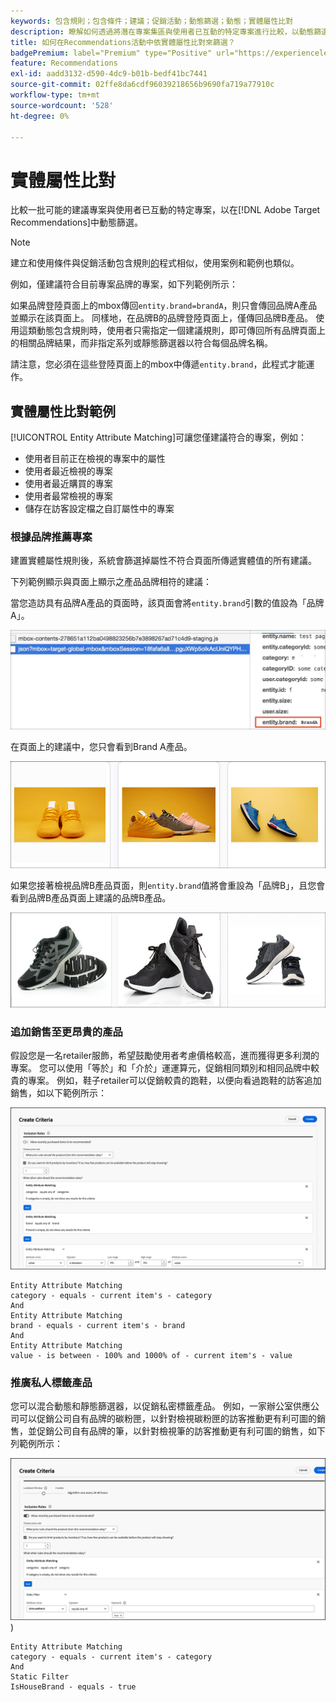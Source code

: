 ```yaml
---
keywords: 包含規則；包含條件；建議；促銷活動；動態篩選；動態；實體屬性比對
description: 瞭解如何透過將潛在專案集區與使用者已互動的特定專案進行比較，以動態篩選 [!DNL Target Recommendations] 。
title: 如何在Recommendations活動中依實體屬性比對來篩選？
badgePremium: label="Premium" type="Positive" url="https://experienceleague.adobe.com/docs/target/using/introduction/intro.html?lang=zh-Hant#premium newtab=true" tooltip="檢視Target Premium包含的內容。"
feature: Recommendations
exl-id: aadd3132-d590-4dc9-b01b-bedf41bc7441
source-git-commit: 02ffe8da6cdf96039218656b9690fa719a77910c
workflow-type: tm+mt
source-wordcount: '528'
ht-degree: 0%

---
```


# 實體屬性比對

比較一批可能的建議專案與使用者已互動的特定專案，以在[!DNL Adobe Target Recommendations]中動態篩選。

>[!NOTE]
>
>建立和使用條件與促銷活動包含規則[的](/help/main/c-recommendations/c-algorithms/use-dynamic-and-static-inclusion-rules.md)程式相似，使用案例和範例也類似。

例如，僅建議符合目前專案品牌的專案，如下列範例所示：

如果品牌登陸頁面上的mbox傳回`entity.brand=brandA`，則只會傳回品牌A產品並顯示在該頁面上。 同樣地，在品牌B的品牌登陸頁面上，僅傳回品牌B產品。 使用這類動態包含規則時，使用者只需指定一個建議規則，即可傳回所有品牌頁面上的相關品牌結果，而非指定系列或靜態篩選器以符合每個品牌名稱。

請注意，您必須在這些登陸頁面上的mbox中傳遞`entity.brand`，此程式才能運作。

## 實體屬性比對範例

[!UICONTROL Entity Attribute Matching]可讓您僅建議符合的專案，例如：

* 使用者目前正在檢視的專案中的屬性
* 使用者最近檢視的專案
* 使用者最近購買的專案
* 使用者最常檢視的專案
* 儲存在訪客設定檔之自訂屬性中的專案

### 根據品牌推薦專案

建置實體屬性規則後，系統會篩選掉屬性不符合頁面所傳遞實體值的所有建議。

下列範例顯示與頁面上顯示之產品品牌相符的建議：

當您造訪具有品牌A產品的頁面時，該頁面會將`entity.brand`引數的值設為「品牌A」。

![目標呼叫範例](/help/main/c-recommendations/c-algorithms/assets/example-target-call.png)

在頁面上的建議中，您只會看到Brand A產品。

![品牌A建議](/help/main/c-recommendations/c-algorithms/assets/brandA.png)

如果您接著檢視品牌B產品頁面，則`entity.brand`值將會重設為「品牌B」，且您會看到品牌B產品頁面上建議的品牌B產品。

![品牌B建議](/help/main/c-recommendations/c-algorithms/assets/brandB.png)

### 追加銷售至更昂貴的產品

假設您是一名retailer服飾，希望鼓勵使用者考慮價格較高，進而獲得更多利潤的專案。 您可以使用「等於」和「介於」運運算元，促銷相同類別和相同品牌中較貴的專案。 例如，鞋子retailer可以促銷較貴的跑鞋，以便向看過跑鞋的訪客追加銷售，如以下範例所示：

![追加銷售](/help/main/c-recommendations/c-algorithms/assets/upsell-new.png)

```
Entity Attribute Matching
category - equals - current item's - category 
And 
Entity Attribute Matching
brand - equals - current item's - brand 
And 
Entity Attribute Matching
value - is between - 100% and 1000% of - current item's - value
```

### 推廣私人標籤產品

您可以混合動態和靜態篩選器，以促銷私密標籤產品。 例如，一家辦公室供應公司可以促銷公司自有品牌的碳粉匣，以針對檢視碳粉匣的訪客推動更有利可圖的銷售，並促銷公司自有品牌的筆，以針對檢視筆的訪客推動更有利可圖的銷售，如下列範例所示：

![自家品牌](/help/main/c-recommendations/c-algorithms/assets/housebrand-new.png)
)

```
Entity Attribute Matching
category - equals - current item's - category 
And
Static Filter
IsHouseBrand - equals - true
```
